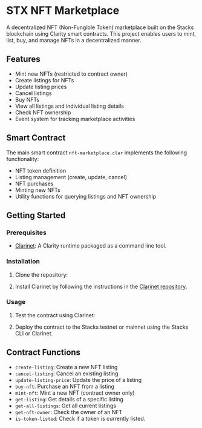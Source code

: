 # STX NFT Marketplace

A decentralized NFT (Non-Fungible Token) marketplace built on the Stacks blockchain using Clarity smart contracts. This project enables users to mint, list, buy, and manage NFTs in a decentralized manner.

## Features

- Mint new NFTs (restricted to contract owner)
- Create listings for NFTs
- Update listing prices
- Cancel listings
- Buy NFTs
- View all listings and individual listing details
- Check NFT ownership
- Event system for tracking marketplace activities

## Smart Contract

The main smart contract `nft-marketplace.clar` implements the following functionality:

- NFT token definition
- Listing management (create, update, cancel)
- NFT purchases
- Minting new NFTs
- Utility functions for querying listings and NFT ownership

## Getting Started

### Prerequisites

- [Clarinet](https://github.com/hirosystems/clarinet): A Clarity runtime packaged as a command line tool.

### Installation

1. Clone the repository:

2. Install Clarinet by following the instructions in the [Clarinet repository](https://github.com/hirosystems/clarinet).

### Usage

1. Test the contract using Clarinet:

2. Deploy the contract to the Stacks testnet or mainnet using the Stacks CLI or Clarinet.

## Contract Functions

- `create-listing`: Create a new NFT listing
- `cancel-listing`: Cancel an existing listing
- `update-listing-price`: Update the price of a listing
- `buy-nft`: Purchase an NFT from a listing
- `mint-nft`: Mint a new NFT (contract owner only)
- `get-listing`: Get details of a specific listing
- `get-all-listings`: Get all current listings
- `get-nft-owner`: Check the owner of an NFT
- `is-token-listed`: Check if a token is currently listed.
